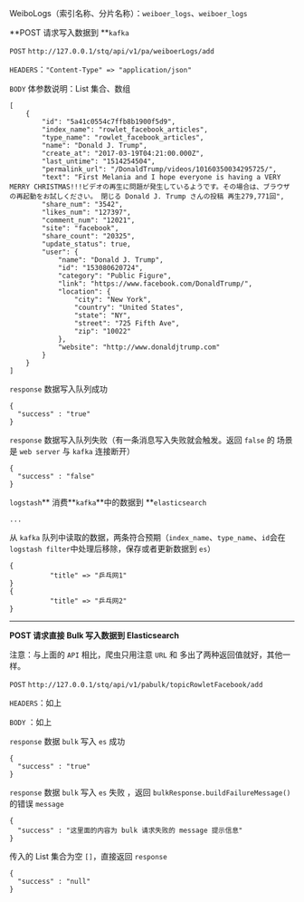 WeiboLogs（索引名称、分片名称）：`weiboer_logs`、`weiboer_logs`

**POST 请求写入数据到 **`kafka`

`POST` `http://127.0.0.1/stq/api/v1/pa/weiboerLogs/add`

`HEADERS`：`"Content-Type" => "application/json"`

`BODY` 体参数说明：List 集合、数组

```
[
    {
        "id": "5a41c0554c7ffb8b1900f5d9",
        "index_name": "rowlet_facebook_articles",
        "type_name": "rowlet_facebook_articles",
        "name": "Donald J. Trump",
        "create_at": "2017-03-19T04:21:00.000Z",
        "last_untime": "1514254504",
        "permalink_url": "/DonaldTrump/videos/10160350034295725/",
        "text": "First Melania and I hope everyone is having a VERY MERRY CHRISTMAS!!!ビデオの再生に問題が発生しているようです。その場合は、ブラウザの再起動をお試しください。 閉じる Donald J. Trump さんの投稿 再生279,771回",
        "share_num": "3542",
        "likes_num": "127397",
        "comment_num": "12021",
        "site": "facebook",
        "share_count": "20325",
        "update_status": true,
        "user": {
            "name": "Donald J. Trump",
            "id": "153080620724",
            "category": "Public Figure",
            "link": "https://www.facebook.com/DonaldTrump/",
            "location": {
                "city": "New York",
                "country": "United States",
                "state": "NY",
                "street": "725 Fifth Ave",
                "zip": "10022"
            },
            "website": "http://www.donaldjtrump.com"
        }
    }
]
```

`response` 数据写入队列成功

```
{
  "success" : "true"
}
```

`response` 数据写入队列失败（有一条消息写入失败就会触发。返回 `false` 的 场景是 `web server` 与 `kafka` 连接断开）

```
{
  "success" : "false"
}
```

`logstash`** 消费**`kafka`**中的数据到 **`elasticsearch`

```
...
```

从 `kafka` 队列中读取的数据，两条符合预期（`index_name`、`type_name`、`id`会在`logstash filter`中处理后移除，保存或者更新数据到 `es`）

```
{
          "title" => "乒乓网1"
}
{
          "title" => "乒乓网2"
}
```

---

**POST 请求直接 Bulk 写入数据到 Elasticsearch**

注意：与上面的 `API` 相比，爬虫只用注意 `URL` 和 多出了两种返回值就好，其他一样。

`POST` `http://127.0.0.1/stq/api/v1/pabulk/topicRowletFacebook/add`

`HEADERS`：如上

`BODY` ：如上

`response` 数据 `bulk` 写入 `es` 成功

```
{
  "success" : "true"
}
```

`response` 数据 `bulk` 写入 `es` 失败 ，返回 `bulkResponse.buildFailureMessage()` 的错误 `message`

```
{
  "success" : "这里面的内容为 bulk 请求失败的 message 提示信息"
}
```

传入的 List 集合为空 `[]`，直接返回 `response`

```
{
  "success" : "null"
}
```



